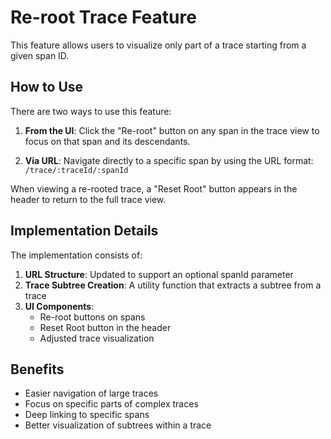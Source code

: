 # Re-root Trace Feature

This feature allows users to visualize only part of a trace starting from a given span ID.

## How to Use

There are two ways to use this feature:

1. **From the UI**: Click the "Re-root" button on any span in the trace view to focus on that span and its descendants.

2. **Via URL**: Navigate directly to a specific span by using the URL format: `/trace/:traceId/:spanId`

When viewing a re-rooted trace, a "Reset Root" button appears in the header to return to the full trace view.

## Implementation Details

The implementation consists of:

1. **URL Structure**: Updated to support an optional spanId parameter
2. **Trace Subtree Creation**: A utility function that extracts a subtree from a trace
3. **UI Components**: 
   - Re-root buttons on spans
   - Reset Root button in the header
   - Adjusted trace visualization

## Benefits

- Easier navigation of large traces
- Focus on specific parts of complex traces
- Deep linking to specific spans
- Better visualization of subtrees within a trace